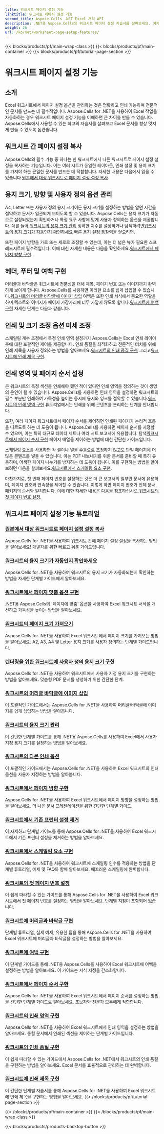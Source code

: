 ```yaml
---
title: 워크시트 페이지 설정 기능
linktitle: 워크시트 페이지 설정 기능
second_title: Aspose.Cells .NET Excel 처리 API
description: .NET용 Aspose.Cells의 워크시트 페이지 설정 자습서를 살펴보세요. 여기에는 페이지 설정 복사, 용지 크기 관리, Excel 워크시트의 인쇄 품질 설정 등이 포함됩니다.
weight: 26
url: /ko/net/worksheet-page-setup-features/
---
```


{{< blocks/products/pf/main-wrap-class >}}
{{< blocks/products/pf/main-container >}}
{{< blocks/products/pf/tutorial-page-section >}}

# 워크시트 페이지 설정 기능

## 소개

Excel 워크시트에서 페이지 설정 옵션을 관리하는 것은 명확하고 인쇄 가능하며 전문적인 문서를 만드는 데 필수적입니다. Aspose.Cells for .NET을 사용하여 Excel 작업을 자동화하는 경우 워크시트 페이지 설정 기능을 이해하면 큰 차이를 만들 수 있습니다. Aspose.Cells에서 사용할 수 있는 최고의 자습서를 살펴보고 Excel 문서를 항상 멋지게 만들 수 있도록 돕겠습니다.

## 워크시트 간 페이지 설정 복사

Aspose.Cells의 필수 기능 중 하나는 한 워크시트에서 다른 워크시트로 페이지 설정 설정을 복사하는 기능입니다. 이는 여러 시트가 동일한 레이아웃, 인쇄 설정 및 용지 크기를 가져야 하는 균일한 문서를 만드는 데 적합합니다. 자세한 내용은 다음에서 읽을 수 있습니다.[원본에서 대상 워크시트로 페이지 설정 설정 복사](./copy-page-setup-settings/).

## 용지 크기, 방향 및 사용자 정의 옵션 관리
 A4, Letter 또는 사용자 정의 용지 크기이든 용지 크기를 설정하는 방법을 알면 시간을 절약하고 문서가 일관되게 보이도록 할 수 있습니다. Aspose.Cells는 용지 크기가 자동으로 설정되었는지 확인하거나 특정 요구 사항에 맞게 사용자 정의하는 옵션을 제공합니다. 예를 들어,[워크시트의 용지 크기 관리](./manage-paper-size/) 정확한 치수를 설정하거나 탐색하려면[워크시트의 용지 크기가 자동인지 확인하세요](./check-automatic-paper-size/) 빠른 용지 설정 통찰력을 얻으려면.

 또한 페이지 방향을 가로 또는 세로로 조정할 수 있는데, 이는 더 넓은 뷰가 필요한 스프레드시트에 필수적입니다. 이에 대한 자세한 내용은 다음을 확인하세요.[워크시트에서 페이지 방향 구현](./implement-page-orientation/).

## 헤더, 푸터 및 여백 구현
 머리글과 바닥글은 워크시트에 전문성을 더해 제목, 페이지 번호 또는 이미지까지 완벽하게 보이게 합니다. Aspose.Cells를 사용하면 이러한 요소를 쉽게 삽입할 수 있습니다.[워크시트의 머리글 바닥글에 이미지 삽입](./insert-image-in-header-footer/) 여백은 또한 인쇄 서식에서 중요한 역할을 하며 텍스트와 이미지가 페이지 가장자리에 너무 가깝지 않도록 합니다.[워크시트에 여백 구현](./implement-margins/) 자세한 단계는 다음과 같습니다.

## 인쇄 및 크기 조정 옵션 미세 조정

 스케일링 계수 조정에서 특정 인쇄 영역 설정까지 Aspose.Cells는 Excel 인쇄 레이아웃에 대한 포괄적인 제어를 제공합니다. 인쇄 품질을 최적화하고 전문적인 터치를 위해 인쇄 제목을 사용자 정의하는 방법을 알아보세요.[워크시트의 인쇄 품질 구현](./implement-print-quality/) 그리고[워크시트에 인쇄 제목 구현](./implement-print-title/).

## 인쇄 영역 및 페이지 순서 설정

큰 워크시트의 특정 섹션을 인쇄해야 했던 적이 있다면 인쇄 영역을 정의하는 것이 생명의 은인이 될 수 있습니다. Aspose.Cells를 사용하면 인쇄 영역을 설정하면 워크시트의 필수 부분만 인쇄하여 가독성을 높이는 동시에 용지와 잉크를 절약할 수 있습니다.[워크시트의 인쇄 영역 구현](./implement-print-area/) 튜토리얼에서는 인쇄를 위해 콘텐츠를 분리하는 단계를 안내합니다.

 또한, 여러 페이지 워크시트에서 페이지 순서를 제어하면 인쇄된 페이지가 논리적 흐름을 따르도록 하는 데 도움이 됩니다. Aspose.Cells를 사용하면 페이지 순서를 지정할 수 있으며, 이는 특히 대규모 데이터 세트나 여러 시트 보고서에 유용합니다. 탐색[워크시트에서 페이지 순서 구현](./implement-page-order/) 페이지 배열을 제어하는 방법에 대한 간단한 가이드입니다.

스케일링 요소를 사용하면 각 셀이나 열을 수동으로 조정하지 않고도 단일 페이지에 더 많은 콘텐츠를 넣을 수 있습니다. 이는 PDF 내보내기를 위한 문서를 준비할 때 특히 유용하며, 어색한 페이지 나누기를 방지하는 데 도움이 됩니다. 이를 구현하는 방법을 알아보려면 다음을 살펴보세요.[워크시트에서 스케일링 요소 구현](./implement-scaling-factor/).

 마찬가지로, 첫 번째 페이지 번호를 설정하는 것은 더 큰 보고서의 일부인 문서에 유용하며, 페이지 번호와 연속성을 제어할 수 있습니다. 이렇게 하면 페이지 번호가 전체 문서 패키지의 순서와 일치합니다. 이에 대한 자세한 내용은 다음을 참조하십시오.[워크시트의 첫 페이지 번호 설정](./set-first-page-number/).

## 워크시트 페이지 설정 기능 튜토리얼
### [원본에서 대상 워크시트로 페이지 설정 설정 복사](./copy-page-setup-settings/)
Aspose.Cells for .NET을 사용하여 워크시트 간에 페이지 설정 설정을 복사하는 방법을 알아보세요! 개발자를 위한 빠르고 쉬운 가이드입니다.
### [워크시트의 용지 크기가 자동인지 확인하세요](./check-automatic-paper-size/)
Aspose.Cells for .NET을 사용하여 워크시트의 용지 크기가 자동화되는지 확인하는 방법을 자세한 단계별 가이드에서 알아보세요.
### [워크시트에서 페이지 맞춤 옵션 구현](./implement-fit-to-pages-options/)
.NET용 Aspose.Cells의 '페이지에 맞춤' 옵션을 사용하여 Excel 워크시트 서식을 개선하고 가독성을 높이는 방법을 알아보세요.
### [워크시트의 페이지 크기 가져오기](./get-page-dimensions/)
Aspose.Cells for .NET을 사용하여 Excel 워크시트에서 페이지 크기를 가져오는 방법을 알아보세요. A2, A3, A4 및 Letter 용지 크기를 사용자 정의하는 단계별 가이드입니다.
### [렌더링을 위한 워크시트에 사용자 정의 용지 크기 구현](./implement-custom-paper-size-for-rendering/)
Aspose.Cells for .NET을 사용하여 워크시트에서 사용자 지정 용지 크기를 구현하는 방법을 알아보세요. 맞춤형 PDF 문서를 생성하기 위한 간단한 단계.
### [워크시트의 머리글 바닥글에 이미지 삽입](./insert-image-in-header-footer/)
이 포괄적인 가이드에서는 Aspose.Cells for .NET을 사용하여 머리글/바닥글에 이미지를 쉽게 삽입하는 방법을 알아봅니다.
### [워크시트의 용지 크기 관리](./manage-paper-size/)
이 간단한 단계별 가이드를 통해 .NET용 Aspose.Cells를 사용하여 Excel에서 사용자 지정 용지 크기를 설정하는 방법을 알아보세요.
### [워크시트의 다른 인쇄 옵션](./other-print-options/)
이 포괄적인 가이드에서는 Aspose.Cells for .NET을 사용하여 Excel 워크시트의 인쇄 옵션을 사용자 지정하는 방법을 알아봅니다.
### [워크시트에서 페이지 방향 구현](./implement-page-orientation/)
Aspose.Cells for .NET을 사용하여 Excel 워크시트에서 페이지 방향을 설정하는 방법을 알아보세요. 더 나은 문서 프레젠테이션을 위한 간단한 단계별 가이드.
### [워크시트에서 기존 프린터 설정 제거](./remove-existing-printer-settings/)
이 자세하고 단계별 가이드를 통해 Aspose.Cells for .NET을 사용하여 Excel 워크시트에서 기존 프린터 설정을 제거하는 방법을 알아보세요.
### [워크시트에서 스케일링 요소 구현](./implement-scaling-factor/)
Aspose.Cells for .NET을 사용하여 워크시트에 스케일링 인수를 적용하는 방법을 단계별 튜토리얼, 예제 및 FAQ와 함께 알아보세요. 매끄러운 스케일링에 완벽합니다.
### [워크시트의 첫 페이지 번호 설정](./set-first-page-number/)
이 쉽게 따라할 수 있는 가이드를 통해 Aspose.Cells for .NET을 사용하여 Excel 워크시트에서 첫 페이지 번호를 설정하는 방법을 알아보세요. 단계별 지침이 포함되어 있습니다.
### [워크시트에 머리글과 바닥글 구현](./implement-header-and-footer/)
단계별 튜토리얼, 실제 예제, 유용한 팁을 통해 Aspose.Cells for .NET을 사용하여 Excel 워크시트에 머리글과 바닥글을 설정하는 방법을 알아보세요.
### [워크시트에 여백 구현](./implement-margins/)
이 단계별 가이드를 통해 .NET용 Aspose.Cells를 사용하여 Excel 워크시트에 여백을 설정하는 방법을 알아보세요. 이 가이드는 서식 지정을 간소화합니다.
### [워크시트에서 페이지 순서 구현](./implement-page-order/)
Aspose.Cells for .NET을 사용하여 Excel 워크시트에서 페이지 순서를 설정하는 방법을 간단한 단계별 가이드로 알아보세요. 초보자와 전문가 모두에게 적합합니다.
### [워크시트의 인쇄 영역 구현](./implement-print-area/)
Aspose.Cells for .NET을 사용하여 Excel 워크시트에서 인쇄 영역을 설정하는 방법을 알아보세요. 통합 문서에서 인쇄된 섹션을 제어하는 단계별 가이드입니다.
### [워크시트의 인쇄 품질 구현](./implement-print-quality/)
이 쉽게 따라할 수 있는 가이드에서 Aspose.Cells for .NET에서 워크시트의 인쇄 품질을 구현하는 방법을 알아보세요. Excel 문서를 효율적으로 관리하는 데 완벽합니다.
### [워크시트에 인쇄 제목 구현](./implement-print-title/)
이 간단한 단계별 자습서를 통해 Aspose.Cells for .NET을 사용하여 Excel 워크시트에 인쇄 제목을 구현하는 방법을 알아보세요.
{{< /blocks/products/pf/tutorial-page-section >}}

{{< /blocks/products/pf/main-container >}}
{{< /blocks/products/pf/main-wrap-class >}}

{{< blocks/products/products-backtop-button >}}
